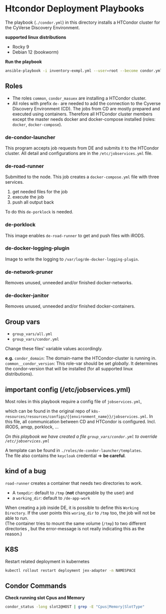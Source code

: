 # Htcondor Deployment Playbooks

The playbook (`./condor.yml`) in this directory installs a HTCondor cluster
for the CyVerse Discovery Environment.

**supported linux distributions**
* Rocky 9
* Debian 12 (bookworm)

**Run the playbook**

```bash
ansible-playbook -i inventory-exmpl.yml --user=root --become condor.yml
```

## Roles

* The roles `common`, `condor_masuex` are installing a HTCondor cluster.  
* All roles with prefix `de-` are needed to add the connection to the Cyverse
Discovery Environment (CD). The jobs from CD are mostly prepared and executed
using containers. Therefore all HTCondor cluster members except the master
needs docker and docker-compose installed (roles: `docker`, `docker-compose`).

### de-condor-launcher

This program accepts job requests from DE and submits it to the HTCondor
cluster. All detail and configurations are in the `/etc/jobservices.yml` file.

### de-road-runner

Submitted to the node. This job creates a `docker-compose.yml` file with three
services.
1. get needed files for the job
2. execute the job
3. push all output back

To do this `de-porklock` is needed.

### de-porklock

This image enables `de-road-runner` to get and push files with iRODS.

### de-docker-logging-plugin

Image to write the logging to `/var/log/de-docker-logging-plugin`.

### de-network-pruner

Removes unused, unneeded and/or finished docker-networks.

### de-docker-janitor

Removes unused, unneeded and/or finished docker-containers.

## Group vars
* `group_vars/all.yml`
* `group_vars/condor.yml`
 
Change these files' variable values accordingly.

**e.g.** `condor_domain`: The domain-name the HTCondor-cluster is running in.
 `common__condor_version`: This role-var should be set *globally*. It
  determines the condor-version that will be installed (for all supported
  linux distributions).


## important config (/etc/jobservices.yml)

Most roles in this playbook require a config file of `jobservices.yml`,

which can be found in the original repo of `k8s-resources/resources/configs/{{environment_name}}/jobservices.yml`.
In this file, all communication
between CD and HTCondor is configured. Incl. iRODS, amqp, porklock, ...  

*On this playbook we have created a file `group_vars/condor.yml` to override `/etc/jobservices.yml`*

A template can be found in `./roles/de-condor-launcher/templates`.  
The file also contains the `keycloak` credential => **be careful**.

## kind of a bug

`road-runner` creates a container that needs two directories to work.
* A `tempdir`: default to `/tmp` (**not** changeable by the user) and
* a `working_dir`: default to `/de-app-work`

When creating a job inside DE, it is possible to define this `Working
Directory`. If the user points this `woring_dir` to `/tmp` too, the job will
not be able to run.  
(The container tries to mount the same volume (`/tmp`) to two different directories
, but the error-message is not really indicating this as the reason.)

## K8S 
Restart related deployment in kubernetes
```bash
kubectl rollout restart deployment jex-adapter -n NAMESPACE
```

## Condor Commands

**Check running slot Cpus and Memory**
```bash
condor_status -long slot2@HOST | grep -E "Cpus|Memory|SlotType"
```